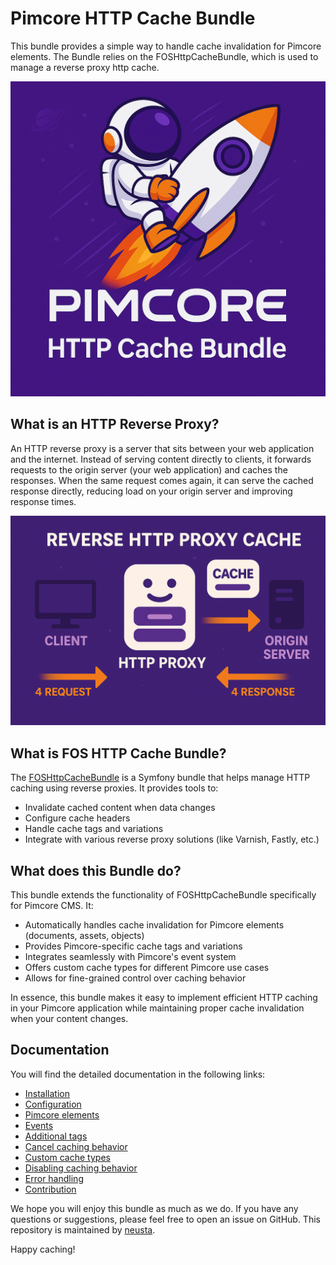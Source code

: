 # Pimcore HTTP Cache Bundle

This bundle provides a simple way to handle cache invalidation for Pimcore elements. The Bundle relies on the FOSHttpCacheBundle, which is used to manage a reverse proxy http cache.

![Logo](./pimcore-http-cache-bundle-logo.png)

## What is an HTTP Reverse Proxy?

An HTTP reverse proxy is a server that sits between your web application and the internet. Instead of serving content directly to clients, it forwards requests to the origin server (your web application) and caches the responses. When the same request comes again, it can serve the cached response directly, reducing load on your origin server and improving response times.

![http proxy overview](./http-proxy-overview.png)

## What is FOS HTTP Cache Bundle?

The [FOSHttpCacheBundle](https://github.com/FriendsOfSymfony/FOSHttpCacheBundle/) is a Symfony bundle that helps manage HTTP caching using reverse proxies. It provides tools to:
- Invalidate cached content when data changes
- Configure cache headers
- Handle cache tags and variations
- Integrate with various reverse proxy solutions (like Varnish, Fastly, etc.)

## What does this Bundle do?

This bundle extends the functionality of FOSHttpCacheBundle specifically for Pimcore CMS. It:
- Automatically handles cache invalidation for Pimcore elements (documents, assets, objects)
- Provides Pimcore-specific cache tags and variations
- Integrates seamlessly with Pimcore's event system
- Offers custom cache types for different Pimcore use cases
- Allows for fine-grained control over caching behavior

In essence, this bundle makes it easy to implement efficient HTTP caching in your Pimcore application while maintaining proper cache invalidation when your content changes.

## Documentation

You will find the detailed documentation in the following links:
* [Installation](doc/1-installation.md)
* [Configuration](doc/2-configuration.md)
* [Pimcore elements](doc/3-pimcore-elements.md)
* [Events](doc/4-events.md)
* [Additional tags](doc/5-additional-tags.md)
* [Cancel caching behavior](doc/6-cancel-caching-behavior.md)
* [Custom cache types](doc/7-custom-cache-types.md)
* [Disabling caching behavior](doc/8-disable-caching-behavior.md)
* [Error handling](doc/9-error-handling.md)
* [Contribution](doc/10-contribution.md)

We hope you will enjoy this bundle as much as we do. If you have any questions or suggestions, please feel free to open an issue on GitHub.
This repository is maintained by [neusta](https://www.team-neusta.de/).

Happy caching!


